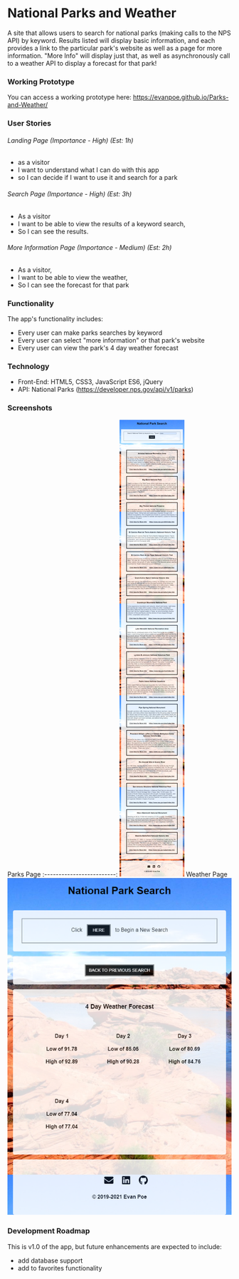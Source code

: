 # National Parks and Weather
A site that allows users to search for national parks (making calls to the NPS API) by keyword. Results listed will display basic information, and each provides a link to the particular park's website as well as a page for more information. "More Info" will display just that, as well as asynchronously call to a weather API to display a forecast for that park!

### Working Prototype 
You can access a working prototype here: https://evanpoe.github.io/Parks-and-Weather/


### User Stories 

###### Landing Page (Importance - High) (Est: 1h)
* as a visitor
* I want to understand what I can do with this app 
* so I can decide if I want to use it and search for a park

###### Search Page (Importance - High) (Est: 3h)
* As a visitor
* I want to be able to view the results of a keyword search,
* So I can see the results.

###### More Information Page (Importance - Medium)  (Est: 2h)
* As a visitor,
* I want to be able to view the weather,
* So I can see the forecast for that park



### Functionality 
The app's functionality includes:
* Every user can make parks searches by keyword
* Every user can select "more information" or that park's website
* Every user can view the park's 4 day weather forecast



### Technology 
* Front-End: HTML5, CSS3, JavaScript ES6, jQuery
* API: National Parks (https://developer.nps.gov/api/v1/parks)



### Screenshots 
Parks Page
:-------------------------:
![Parks Screenshot](/github-images/park-screenshot.png)
Weather Page
![Weather Screenshot](/github-images/weather-screenshot.png)



### Development Roadmap 
This is v1.0 of the app, but future enhancements are expected to include:
* add database support
* add to favorites functionality